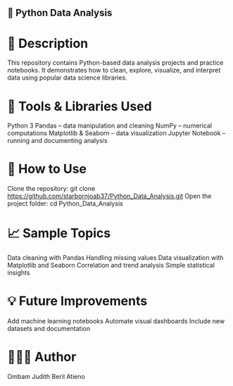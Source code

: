 ## 🧠 Python Data Analysis
# 📌 Description

This repository contains Python-based data analysis projects and practice notebooks.
It demonstrates how to clean, explore, visualize, and interpret data using popular data science libraries.

# 🧰 Tools & Libraries Used
Python 3
Pandas – data manipulation and cleaning
NumPy – numerical computations
Matplotlib & Seaborn – data visualization
Jupyter Notebook – running and documenting analysis

# 🚀 How to Use
Clone the repository:
git clone https://github.com/starbornjoab37/Python_Data_Analysis.git
Open the project folder:
cd Python_Data_Analysis

# 📈 Sample Topics
Data cleaning with Pandas
Handling missing values
Data visualization with Matplotlib and Seaborn
Correlation and trend analysis
Simple statistical insights

# 💡 Future Improvements
Add machine learning notebooks
Automate visual dashboards
Include new datasets and documentation

# 👩🏽‍💻 Author
Ombam Judith Beril Atieno

